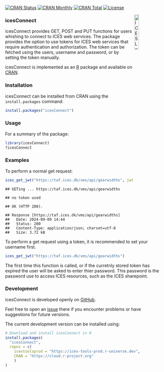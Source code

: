 [![CRAN
Status](http://r-pkg.org/badges/version/icesConnect)](https://cran.r-project.org/package=icesConnect)
[![CRAN
Monthly](http://cranlogs.r-pkg.org/badges/icesConnect)](https://cran.r-project.org/package=icesConnect)
[![CRAN
Total](http://cranlogs.r-pkg.org/badges/grand-total/icesConnect)](https://cran.r-project.org/package=icesConnect)
[![License](https://img.shields.io/badge/license-GPL%20(%3E%3D%202)-blue.svg)](https://www.gnu.org/licenses/gpl-3.0.en.html)

[<img align="right" alt="ICES Logo" width="17%" height="17%" src="http://ices.dk/_layouts/15/1033/images/icesimg/iceslogo.png">](http://ices.dk)

### icesConnect

icesConnect provides GET, POST and PUT functions for users whishing to
connect to ICES web services. The package provides the option to use
tokens for ICES web services that require authentication and
authorization. The token can be fetched using the users, username and
password, or by setting the token manually.

icesConnect is implemented as an [R](https://www.r-project.org) package
and available on [CRAN](https://cran.r-project.org/package=icesConnect).

### Installation

icesConnect can be installed from CRAN using the `install.packages`
command:

``` r
install.packages("icesConnect")
```

### Usage

For a summary of the package:

``` r
library(icesConnect)
?icesConnect
```

### Examples

To perform a normal get request:

``` r
ices_get_jwt("https://taf.ices.dk/vms/api/gearwidths", jwt = "")
```

    ## GETing ... https://taf.ices.dk/vms/api/gearwidths

    ## no token used

    ## OK (HTTP 200).

    ## Response [https://taf.ices.dk/vms/api/gearwidths]
    ##   Date: 2024-09-09 14:44
    ##   Status: 200
    ##   Content-Type: application/json; charset=utf-8
    ##   Size: 3.72 kB

To perform a get request using a token, it is recommended to set your
username first.

``` r
ices_get_jwt("https://taf.ices.dk/vms/api/gearwidths")
```

The first time this function is called, or if the curretnly stored token
has expired the user will be asked to enter thier password. This
password is the password use to access ICES resources, such as the ICES
sharepoint.

### Development

icesConnect is developed openly on
[GitHub](https://github.com/ices-tools-prod/icesConnect).

Feel free to open an
[issue](https://github.com/ices-tools-prod/icesConnect/issues) there if
you encounter problems or have suggestions for future versions.

The current development version can be installed using:

``` r
# Download and install icesConnect in R
install.packages(
  "icesConnect",
  repos = c(
    icestoolsprod = "https://ices-tools-prod.r-universe.dev",
    CRAN = "https://cloud.r-project.org"
    )
)
```
